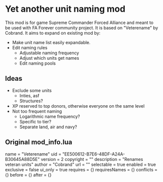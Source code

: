 # Yet another unit naming mod
This mod is for game Supreme Commander Forced Alliance and meant to be used with FA Forever community project.
It is based on "Veterename" by Cobrand. It aims to expand on existing mod by:
* Make unit name list easily expandable.
* Edit naming rules
    * Adjustable naming frequency
    * Adjust which units get names
    * Edit naming pools

## Ideas
* Exclude some units
    * Inties, asf
    * Structures?
* XP reserved to top donors, otherwise everyone on the same level
* Not too frequent naming
    * Logarithmic name frequency?
    * Specific to tier?
    * Separate land, air and navy?

## Original mod_info.lua
name = "Veterename"
uid = "EE500612-B7E6-48DF-A24A-B30645A88D5E"
version = 2
copyright = ""
description = "Renames veteran units"
author = "Cobrand"
url = ""
selectable = true
enabled = true
exclusive = false
ui_only = true
requires = {}
requiresNames = {}
conflicts = {}
before = {}
after = {}
